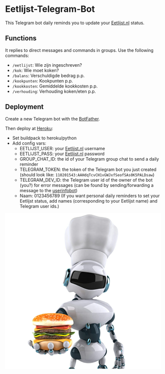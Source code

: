 # Eetlijst-Telegram-Bot
This Telegram bot daily reminds you to update your [Eetlijst.nl](https://eetlijst.nl/) status.

## Functions
It replies to direct messages and commands in groups.
Use the following commands:
- `/eetlijst`: Wie zijn ingeschreven?
- `/kok`: Wie moet koken?
- `/balans`: Verschuldigde bedrag p.p.
- `/kookpunten`: Kookpunten p.p.
- `/kookkosten`: Gemiddelde kookkosten p.p.
- `/verhouding`: Verhouding koken/eten p.p.

## Deployment
Create a new Telegram bot with the [BotFather](https://core.telegram.org/bots#6-botfather).

Then deploy at [Heroku](https://heroku.com/):
- Set buildpack to heroku/python
- Add config vars:
  - EETLIJST_USER: your [Eetlijst.nl](https://eetlijst.nl/) username
  - EETLIJST_PASS: your [Eetlijst.nl](https://eetlijst.nl/) password
  - GROUP_CHAT_ID: the id of your Telegram group chat to send a daily reminder
  - TELEGRAM_TOKEN: the token of the Telegram bot you just created (should look like: `110201543:AAHdqTcvCH1vGWJxfSeofSAs0K5PALDsaw`)
  - TELEGRAM_DEV_ID: the Telegram user id of the owner of the bot (you?) for error messages (can be found by sending/forwarding a message to the [userinfobot](https://t.me/userinfobot))
  - Naam: 0123456789 (If you want personal daily reminders to set your Eetlijst status, add names (corresponding to your Eetlijst name) and Telegram user ids.)

![Eetlijstbot](Eetlijstbot.png)
